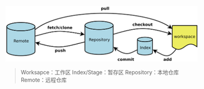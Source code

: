 ![image.png](https://raw.githubusercontent.com/ustc21xyx/picture-bed/main/20240415002639.png)
>Worksapce：工作区
>Index/Stage：暂存区
>Repository：本地仓库
>Remote：远程仓库